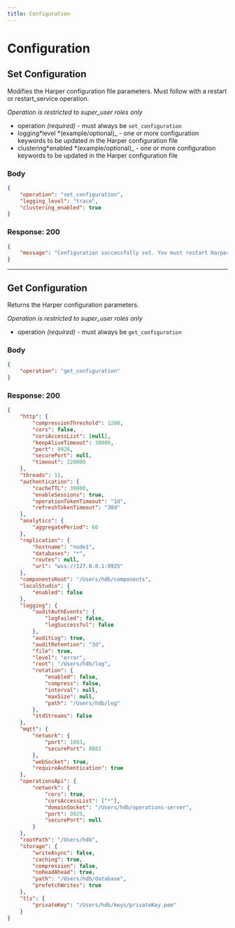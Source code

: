 ```yaml
---
title: Configuration
---
```


# Configuration

## Set Configuration

Modifies the Harper configuration file parameters. Must follow with a restart or restart_service operation.

_Operation is restricted to super_user roles only_

- operation _(required)_ - must always be `set_configuration`
- logging*level *(example/optional)\_ - one or more configuration keywords to be updated in the Harper configuration file
- clustering*enabled *(example/optional)\_ - one or more configuration keywords to be updated in the Harper configuration file

### Body

```json
{
	"operation": "set_configuration",
	"logging_level": "trace",
	"clustering_enabled": true
}
```

### Response: 200

```json
{
	"message": "Configuration successfully set. You must restart HarperDB for new config settings to take effect."
}
```

---

## Get Configuration

Returns the Harper configuration parameters.

_Operation is restricted to super_user roles only_

- operation _(required)_ - must always be `get_configuration`

### Body

```json
{
	"operation": "get_configuration"
}
```

### Response: 200

```json
{
	"http": {
		"compressionThreshold": 1200,
		"cors": false,
		"corsAccessList": [null],
		"keepAliveTimeout": 30000,
		"port": 9926,
		"securePort": null,
		"timeout": 120000
	},
	"threads": 11,
	"authentication": {
		"cacheTTL": 30000,
		"enableSessions": true,
		"operationTokenTimeout": "1d",
		"refreshTokenTimeout": "30d"
	},
	"analytics": {
		"aggregatePeriod": 60
	},
	"replication": {
		"hostname": "node1",
		"databases": "*",
		"routes": null,
		"url": "wss://127.0.0.1:9925"
	},
	"componentsRoot": "/Users/hdb/components",
	"localStudio": {
		"enabled": false
	},
	"logging": {
		"auditAuthEvents": {
			"logFailed": false,
			"logSuccessful": false
		},
		"auditLog": true,
		"auditRetention": "3d",
		"file": true,
		"level": "error",
		"root": "/Users/hdb/log",
		"rotation": {
			"enabled": false,
			"compress": false,
			"interval": null,
			"maxSize": null,
			"path": "/Users/hdb/log"
		},
		"stdStreams": false
	},
	"mqtt": {
		"network": {
			"port": 1883,
			"securePort": 8883
		},
		"webSocket": true,
		"requireAuthentication": true
	},
	"operationsApi": {
		"network": {
			"cors": true,
			"corsAccessList": ["*"],
			"domainSocket": "/Users/hdb/operations-server",
			"port": 9925,
			"securePort": null
		}
	},
	"rootPath": "/Users/hdb",
	"storage": {
		"writeAsync": false,
		"caching": true,
		"compression": false,
		"noReadAhead": true,
		"path": "/Users/hdb/database",
		"prefetchWrites": true
	},
	"tls": {
		"privateKey": "/Users/hdb/keys/privateKey.pem"
	}
}
```
